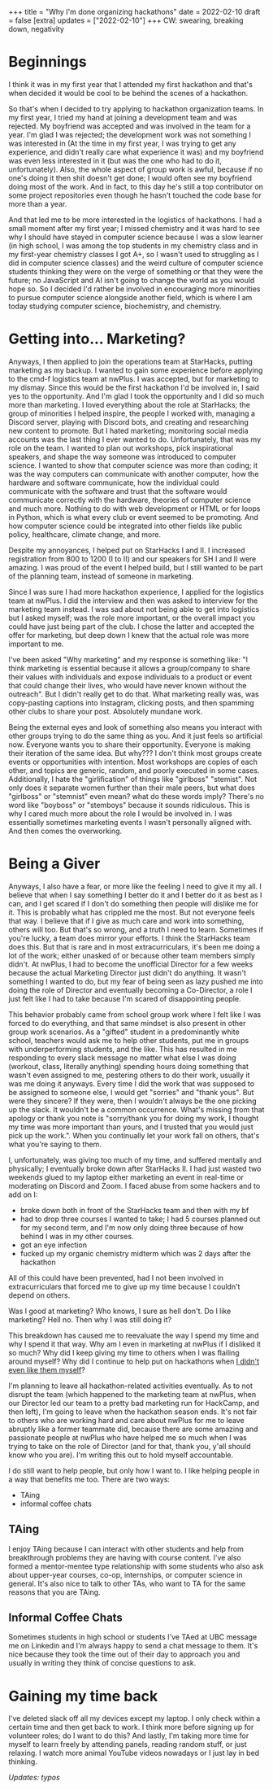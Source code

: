 +++
title = "Why I'm done organizing hackathons"
date = 2022-02-10
draft = false
[extra]
updates = ["2022-02-10"]
+++
CW: swearing, breaking down, negativity

# Beginnings

I think it was in my first year that I attended my first hackathon and that's when decided it would be cool to be behind the scenes of a hackathon. 

So that's when I decided to try applying to hackathon organization teams. In my first year, I tried my hand at joining a development team and was rejected. My boyfriend was accepted and was involved in the team for a year. I'm glad I was rejected; the development work was not something I was interested in (At the time in my first year, I was trying to get any experience, and didn't really care what experience it was) and my boyfriend was even less interested in it (but was the one who had to do it, unfortunately). Also, the whole aspect of group work is awful, because if no one's doing it then shit doesn't get done; I would often see my boyfriend doing most of the work. And in fact, to this day he's still a top contributor on some project repositories even though he hasn't touched the code base for more than a year.

And that led me to be more interested in the logistics of hackathons. I had a small moment after my first year; I missed chemistry and it was hard to see why I should have stayed in computer science because I was a slow learner (in high school, I was among the top students in my chemistry class and in my first-year chemistry classes I got A+, so I wasn't used to struggling as I did in computer science classes) and the weird culture of computer science students thinking they were on the verge of something or that they were the future; no JavaScript and AI isn't going to change the world as you would hope so. So I decided I'd rather be involved in encouraging more minorities to pursue computer science alongside another field, which is where I am today studying computer science, biochemistry, and chemistry.


# Getting into... Marketing?
Anyways, I then applied to join the operations team at StarHacks, putting marketing as my backup. I wanted to gain some experience before applying to the cmd-f logistics team at nwPlus. I was accepted, but for marketing to my dismay. Since this would be the first hackathon I'd be involved in, I said yes to the opportunity. And I'm glad I took the opportunity and I did so much more than marketing. I loved everything about the role at StarHacks; the group of minorities I helped inspire, the people I worked with, managing a Discord server, playing with Discord bots, and creating and researching new content to promote. But I hated marketing; monitoring social media accounts was the last thing I ever wanted to do. Unfortunately, that was my role on the team. I wanted to plan out workshops, pick inspirational speakers, and shape the way someone was introduced to computer science. I wanted to show that computer science was more than coding; it was the way computers can communicate with another computer, how the hardware and software communicate, how the individual could communicate with the software and trust that the software would communicate correctly with the hardware, theories of computer science and much more. Nothing to do with web development or HTML or for loops in Python, which is what every club or event seemed to be promoting. And how computer science could be integrated into other fields like public policy, healthcare, climate change, and more. 

Despite my annoyances, I helped put on StarHacks I and II. I increased registration from 800 to 1200 (I to II) and our speakers for SH I and II were amazing. I was proud of the event I helped build, but I still wanted to be part of the planning team, instead of someone in marketing.

Since I was sure I had more hackathon experience, I applied for the logistics team at nwPlus. I did the interview and then was asked to interview for the marketing team instead. I was sad about not being able to get into logistics but I asked myself; was the role more important, or the overall impact you could have just being part of the club. I chose the latter and accepted the offer for marketing, but deep down I knew that the actual role was more important to me.

I've been asked "Why marketing" and my response is something like: "I think marketing is essential because it allows a group/company to share their values with individuals and expose individuals to a product or event that could change their lives, who would have never known without the outreach". But I didn't really get to do that. What marketing really was, was copy-pasting captions into Instagram, clicking posts, and then spamming other clubs to share your post. Absolutely mundane work.

Being the external eyes and look of something also means you interact with other groups trying to do the same thing as you. And it just feels so artificial now. Everyone wants you to share their opportunity. Everyone is making their iteration of the same idea. But why??? I don't think most groups create events or opportunities with intention. Most workshops are copies of each other, and topics are generic, random, and poorly executed in some cases. Additionally, I hate the "girlification" of things like "girlboss" "stemist". Not only does it separate women further than their male peers, but what does "girlboss" or "stemnist" even mean? what do these words imply? There's no word like "boyboss" or "stemboys" because it sounds ridiculous. This is why I cared much more about the role I would be involved in. I was essentially sometimes marketing events I wasn't personally aligned with. And then comes the overworking.

# Being a Giver
Anyways, I also have a fear, or more like the feeling I need to give it my all. I believe that when I say something I better do it and I better do it as best as I can, and I get scared if I don't do something then people will dislike me for it. This is probably what has crippled me the most. But not everyone feels that way. I believe that if I give as much care and work into something, others will too. But that's so wrong, and a truth I need to learn. Sometimes if you're lucky, a team does mirror your efforts. I think the StarHacks team does this. But that is rare and in most extracurriculars, it's been me doing a lot of the work; either unasked of or because other team members simply didn't. At nwPlus, I had to become the unofficial Director for a few weeks because the actual Marketing Director just didn't do anything. It wasn't something I wanted to do, but my fear of being seen as lazy pushed me into doing the role of Director and eventually becoming a Co-Director, a role I just felt like I had to take because I'm scared of disappointing people.

This behavior probably came from school group work where I felt like I was forced to do everything, and that same mindset is also present in other group work scenarios. As a "gifted" student in a predominantly white school, teachers would ask me to help other students, put me in groups with underperforming students, and the like. This has resulted in me responding to every slack message no matter what else I was doing (workout, class, literally anything) spending hours doing something that wasn't even assigned to me, pestering others to do their work, usually it was me doing it anyways. Every time I did the work that was supposed to be assigned to someone else, I would get "sorries" and "thank yous". But were they sincere? If they were, then I wouldn't always be the one picking up the slack. It wouldn't be a common occurrence. What's missing from that apology or thank you note is "sorry/thank you for doing my work, I thought my time was more important than yours, and I trusted that you would just pick up the work.". When you continually let your work fall on others, that's what you're saying to them.

I, unfortunately, was giving too much of my time, and suffered mentally and physically; I eventually broke down after StarHacks II. I had just wasted two weekends glued to my laptop either marketing an event in real-time or moderating on Discord and Zoom. I faced abuse from some hackers and to add on I:

- broke down both in front of the StarHacks team and then with my bf
- had to drop three courses I wanted to take; I had 5 courses planned out for my second term, and I'm now only doing three because of how behind I was in my other courses.
- got an eye infection
- fucked up my organic chemistry midterm which was 2 days after the hackathon

All of this could have been prevented, had I not been involved in extracurriculars that forced me to give up my time because I couldn't depend on others.

Was I good at marketing? Who knows, I sure as hell don't. Do I like marketing? Hell no. Then why I was still doing it?

This breakdown has caused me to reevaluate the way I spend my time and why I spend it that way. Why am I even in marketing at nwPlus if I disliked it so much? Why did I keep giving my time to others when I was flailing around myself? Why did I continue to help put on hackathons when [I didn't even like them myself](@/blog/criticism/hackathons.md)?

I'm planning to leave all hackathon-related activities eventually. As to not disrupt the team (which happened to the marketing team at nwPlus, when our Director led our team to a pretty bad marketing run for HackCamp, and then left), I'm going to leave when the hackathon season ends. It's not fair to others who are working hard and care about nwPlus for me to leave abruptly like a former teammate did, because there are some amazing and passionate people at nwPlus who have helped me so much when I was trying to take on the role of Director (and for that, thank you, y'all should know who you are). I'm writing this out to hold myself accountable.

I do still want to help people, but only how I want to. I like helping people in a way that benefits me too. There are two ways:
- TAing
- informal coffee chats

## TAing
I enjoy TAing because I can interact with other students and help from breakthrough problems they are having with course content. I've also formed a mentor-mentee type relationship with some students who also ask about upper-year courses, co-op, internships, or computer science in general. It's also nice to talk to other TAs, who want to TA for the same reasons that you are TAing. 

## Informal Coffee Chats
Sometimes students in high school or students I've TAed at UBC message me on Linkedin and I'm always happy to send a chat message to them. It's nice because they took the time out of their day to approach you and usually in writing they think of concise questions to ask. 

# Gaining my time back
I've deleted slack off all my devices except my laptop. I only check within a certain time and then get back to work. I think more before signing up for volunteer roles; do I want to do this? And lastly, I'm taking more time for myself to learn freely by attending panels, reading random stuff, or just relaxing. I watch more animal YouTube videos nowadays or I just lay in bed thinking. 

*Updates: typos*
